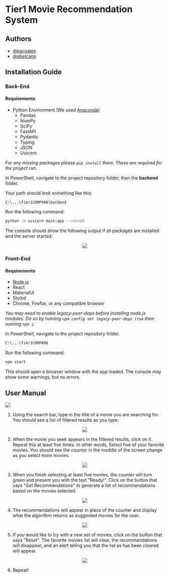 
# Tier1 Movie Recommendation System




## Authors

- [@kacoates](https://www.github.com/kacoates)
- [@abelcano](https://www.github.com/abelcano)


## Installation Guide

### Back-End

#### Requirements
- Python Environment (We used [Anaconda](https://www.anaconda.com/))
  - Pandas
  - NumPy
  - SciPy
  - FastAPI
  - Pydantic
  - Typing
  - JSON
  - Uvicorn

*For any missing packages please ```pip install``` them. These are required for the project run.*

In PowerShell, navigate to the project repository folder, then the **backend** folder. 

Your path should look something like this:
```bash
C:\...\Tier1COMP496\backend
```

Run the following command:
```bash
python -m uvicorn main:app --reload
```
The console should show the following output if all packages are installed and the server started:

<p align="center">
  <img src="https://i.imgur.com/ybOY6Iv.png">
</p>

### Front-End

#### Requirements
- [Node.js](https://nodejs.org/en/)
- React
- MaterialUI
- Styled
- Chrome, Firefox, or any compatible browser

*You may need to enable legacy-peer-deps before installing node.js modules. Do so by running ```npm config set legacy-peer-deps true``` then running ```npm i```.*

In PowerShell, navigate to the project repository folder. 

```bash
C:\...\Tier1COMP496
```

Run the following command:
```bash
npm start
```

This should open a browser window with the app loaded. The console may show some warnings, but no errors.

## User Manual
![](https://i.imgur.com/3HcCZlb.png)

1. Using the search bar, type in the title of a movie you are searching for. You should see a list of filtered results as you type.

<p align="center">
  <img src="https://i.imgur.com/rSZ1w6R.png">
</p>

2. When the movie you seek appears in the filtered results, click on it. Repeat this at least five times. In other words, Select five of your favorite movies. You should see the counter in the moddle of the screen change as you select more movies.

<p align="center">
  <img src="https://i.imgur.com/AP26xNP.png">
</p>

3. When you finish selecting at least five movies, the counter will turn green and present you with the text "Ready!". Click on the button that says "Get Recommendations" to generate a list of recommendations based on the movies selected.

<p align="center">
  <img src="https://i.imgur.com/oXoUcfR.png">
</p>

4. The recommendations will appear in place of the counter and display what the algorithm returns as suggested movies for the user.

<p align="center">
  <img src="https://i.imgur.com/CdJcv1E.png">
</p>

5. If you would like to try with a new set of movies, click on the button that says "Reset". The favorite movies list will clear, the recommendations will disappear, and an alert telling you that the list as has been cleared will appear.

<p align="center">
  <img src="https://i.imgur.com/FR5yzQ6.png">
</p>

6. Repeat!